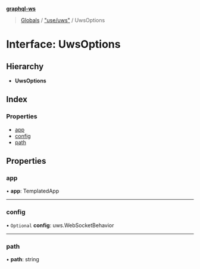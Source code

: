 **[graphql-ws](../README.md)**

> [Globals](../README.md) / ["use/uws"](../modules/_use_uws_.md) / UwsOptions

# Interface: UwsOptions

## Hierarchy

* **UwsOptions**

## Index

### Properties

* [app](_use_uws_.uwsoptions.md#app)
* [config](_use_uws_.uwsoptions.md#config)
* [path](_use_uws_.uwsoptions.md#path)

## Properties

### app

•  **app**: TemplatedApp

___

### config

• `Optional` **config**: uws.WebSocketBehavior

___

### path

•  **path**: string
